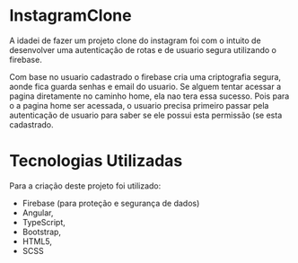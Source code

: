 # InstagramClone

A idadei de fazer um projeto clone do instagram foi com o intuito de desenvolver uma autenticação de rotas e de usuario segura utilizando o firebase.

Com base no usuario cadastrado o firebase cria uma criptografia segura, aonde fica guarda senhas e email do usuario. Se alguem tentar acessar a pagina diretamente no caminho home, ela nao tera essa sucesso. Pois para o a pagina home ser acessada, o usuario precisa primeiro passar pela autenticação de usuario para saber se ele possui esta permissão (se esta cadastrado.

# Tecnologias Utilizadas

Para a criação deste projeto foi utilizado: 

- Firebase (para proteção e segurança de dados) 
- Angular, 
- TypeScript,
- Bootstrap,
- HTML5,
- SCSS

